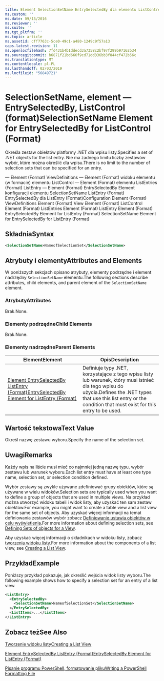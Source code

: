 ```yaml
---
title: Element SelectionSetName EntrySelectedBy dla elementu ListControl (Format) | Dokumentacja firmy Microsoft
ms.custom: ''
ms.date: 09/13/2016
ms.reviewer: ''
ms.suite: ''
ms.tgt_pltfrm: ''
ms.topic: article
ms.assetid: cff7763c-5ce0-49c1-a480-1249c9f57a13
caps.latest.revision: 11
ms.openlocfilehash: 7fd431b4b1ddecd3a7358c2bf97f299b97162b34
ms.sourcegitcommit: b6871f21bd666f9cd71dd336bb3f844cf472b56c
ms.translationtype: MT
ms.contentlocale: pl-PL
ms.lasthandoff: 02/03/2019
ms.locfileid: "56849721"
---
```

# <a name="selectionsetname-element-for-entryselectedby-for-listcontrol-format"></a><span data-ttu-id="cbbbf-102">SelectionSetName, element — EntrySelectedBy, ListControl (format)</span><span class="sxs-lookup"><span data-stu-id="cbbbf-102">SelectionSetName Element for EntrySelectedBy for ListControl (Format)</span></span>

<span data-ttu-id="cbbbf-103">Określa zestaw obiektów platformy .NET dla wpisu listy.</span><span class="sxs-lookup"><span data-stu-id="cbbbf-103">Specifies a set of .NET objects for the list entry.</span></span> <span data-ttu-id="cbbbf-104">Nie ma żadnego limitu liczby zestawów wybór, które można określić dla wpisu.</span><span class="sxs-lookup"><span data-stu-id="cbbbf-104">There is no limit to the number of selection sets that can be specified for an entry.</span></span>

<span data-ttu-id="cbbbf-105">— Element (Format) ViewDefinitions — Element (Format) widoku elementu (w formacie) elementu ListControl — Element (Format) elementu ListEntries (Format) ListEntry — Element (Format) EntrySelectedBy Element konfiguracji elementu SelectionSetName ListEntry (Format) EntrySelectedBy dla ListEntry (Format)</span><span class="sxs-lookup"><span data-stu-id="cbbbf-105">Configuration Element (Format) ViewDefinitions Element (Format) View Element (Format) ListControl Element (Format) ListEntries Element (Format) ListEntry Element (Format) EntrySelectedBy Element for ListEntry (Format) SelectionSetName Element for EntrySelectedBy for ListEntry (Format)</span></span>

## <a name="syntax"></a><span data-ttu-id="cbbbf-106">Składnia</span><span class="sxs-lookup"><span data-stu-id="cbbbf-106">Syntax</span></span>

```xml
<SelectionSetName>NameofSelectionSet</SelectionSetName>
```

## <a name="attributes-and-elements"></a><span data-ttu-id="cbbbf-107">Atrybuty i elementy</span><span class="sxs-lookup"><span data-stu-id="cbbbf-107">Attributes and Elements</span></span>

<span data-ttu-id="cbbbf-108">W poniższych sekcjach opisano atrybuty, elementy podrzędne i element nadrzędny `SelectionSetName` elementu.</span><span class="sxs-lookup"><span data-stu-id="cbbbf-108">The following sections describe attributes, child elements, and parent element of the `SelectionSetName` element.</span></span>

### <a name="attributes"></a><span data-ttu-id="cbbbf-109">Atrybuty</span><span class="sxs-lookup"><span data-stu-id="cbbbf-109">Attributes</span></span>

<span data-ttu-id="cbbbf-110">Brak.</span><span class="sxs-lookup"><span data-stu-id="cbbbf-110">None.</span></span>

### <a name="child-elements"></a><span data-ttu-id="cbbbf-111">Elementy podrzędne</span><span class="sxs-lookup"><span data-stu-id="cbbbf-111">Child Elements</span></span>

<span data-ttu-id="cbbbf-112">Brak.</span><span class="sxs-lookup"><span data-stu-id="cbbbf-112">None.</span></span>

### <a name="parent-elements"></a><span data-ttu-id="cbbbf-113">Elementy nadrzędne</span><span class="sxs-lookup"><span data-stu-id="cbbbf-113">Parent Elements</span></span>

|<span data-ttu-id="cbbbf-114">Element</span><span class="sxs-lookup"><span data-stu-id="cbbbf-114">Element</span></span>|<span data-ttu-id="cbbbf-115">Opis</span><span class="sxs-lookup"><span data-stu-id="cbbbf-115">Description</span></span>|
|-------------|-----------------|
|[<span data-ttu-id="cbbbf-116">Element EntrySelectedBy ListEntry (Format)</span><span class="sxs-lookup"><span data-stu-id="cbbbf-116">EntrySelectedBy Element for ListEntry (Format)</span></span>](./entryselectedby-element-for-listentry-for-listcontrol-format.md)|<span data-ttu-id="cbbbf-117">Definiuje typy .NET, korzystające z tego wpisu listy lub warunek, który musi istnieć dla tego wpisu do użycia.</span><span class="sxs-lookup"><span data-stu-id="cbbbf-117">Defines the .NET types that use this list entry or the condition that must exist for this entry to be used.</span></span>|

## <a name="text-value"></a><span data-ttu-id="cbbbf-118">Wartość tekstowa</span><span class="sxs-lookup"><span data-stu-id="cbbbf-118">Text Value</span></span>

<span data-ttu-id="cbbbf-119">Określ nazwę zestawu wyboru.</span><span class="sxs-lookup"><span data-stu-id="cbbbf-119">Specify the name of the selection set.</span></span>

## <a name="remarks"></a><span data-ttu-id="cbbbf-120">Uwagi</span><span class="sxs-lookup"><span data-stu-id="cbbbf-120">Remarks</span></span>

<span data-ttu-id="cbbbf-121">Każdy wpis na liście musi mieć co najmniej jedną nazwę typu, wybór zestawu lub warunek wyboru.</span><span class="sxs-lookup"><span data-stu-id="cbbbf-121">Each list entry must have at least one type name, selection set, or selection condition defined.</span></span>

<span data-ttu-id="cbbbf-122">Wybór zestawy są zwykle używane zdefiniować grupy obiektów, które są używane w wielu widoków.</span><span class="sxs-lookup"><span data-stu-id="cbbbf-122">Selection sets are typically used when you want to define a group of objects that are used in multiple views.</span></span> <span data-ttu-id="cbbbf-123">Na przykład można utworzyć widoku tabeli i widok listy, aby uzyskać ten sam zestaw obiektów.</span><span class="sxs-lookup"><span data-stu-id="cbbbf-123">For example, you might want to create a table view and a list view for the same set of objects.</span></span> <span data-ttu-id="cbbbf-124">Aby uzyskać więcej informacji na temat definiowania zestawów wybór zobacz [Definiowanie ustawia obiektów w celu wyświetlenia](./defining-selection-sets.md).</span><span class="sxs-lookup"><span data-stu-id="cbbbf-124">For more information about defining selection sets, see [Defining Sets of objects for a View](./defining-selection-sets.md).</span></span>

<span data-ttu-id="cbbbf-125">Aby uzyskać więcej informacji o składnikach w widoku listy, zobacz [tworzenia widoku listy](./creating-a-list-view.md).</span><span class="sxs-lookup"><span data-stu-id="cbbbf-125">For more information about the components of a list view, see [Creating a List View](./creating-a-list-view.md).</span></span>

## <a name="example"></a><span data-ttu-id="cbbbf-126">Przykład</span><span class="sxs-lookup"><span data-stu-id="cbbbf-126">Example</span></span>

<span data-ttu-id="cbbbf-127">Poniższy przykład pokazuje, jak określić wejścia widok listy wyboru.</span><span class="sxs-lookup"><span data-stu-id="cbbbf-127">The following example shows how to specify a selection set for an entry of a list view.</span></span>

```xml
<ListEntry>
  <EntrySelectedBy>
    <SelectionSetName>NameofSelectionSet</SelectionSetName>
  </EntrySelectedBy>
  <ListItems>...</ListItems>
</ListEntry>
```

## <a name="see-also"></a><span data-ttu-id="cbbbf-128">Zobacz też</span><span class="sxs-lookup"><span data-stu-id="cbbbf-128">See Also</span></span>

[<span data-ttu-id="cbbbf-129">Tworzenie widoku listy</span><span class="sxs-lookup"><span data-stu-id="cbbbf-129">Creating a List View</span></span>](./creating-a-list-view.md)

[<span data-ttu-id="cbbbf-130">Element EntrySelectedBy ListEntry (Format)</span><span class="sxs-lookup"><span data-stu-id="cbbbf-130">EntrySelectedBy Element for ListEntry (Format)</span></span>](./entryselectedby-element-for-listentry-for-listcontrol-format.md)

[<span data-ttu-id="cbbbf-131">Pisanie programu PowerShell, formatowanie pliku</span><span class="sxs-lookup"><span data-stu-id="cbbbf-131">Writing a PowerShell Formatting File</span></span>](./writing-a-powershell-formatting-file.md)
